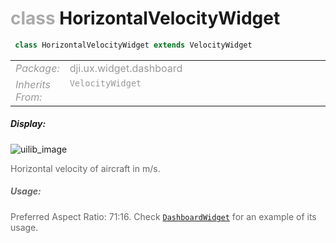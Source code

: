 <div class="article"><h1 ><font color="#AAA">class </font>HorizontalVelocityWidget</h1></div>

~~~java
 class HorizontalVelocityWidget extends VelocityWidget 
~~~

<html><table class="table-supportedby"><tr valign="top"><td width=15%><font color="#999"><i>Package:</i></td><td width=85%><font color="#999">dji.ux.widget.dashboard</td></tr><tr valign="top"><td width=15%><font color="#999"><i>Inherits From:</i></td><td width=85%><font color="#999"><code>VelocityWidget</code></td></tr></table></html>



##### Display:

![uilib_image](/assets/HVELOCITY.gif)<br style="clear:both" />

<font color="#666">Horizontal velocity of aircraft in m/s.



##### Usage:



<font color="#666">Preferred Aspect Ratio: 71:16. Check <code><a href="/Widgets/DUXDashboardWidget.html#duxdashboardwidget">DashboardWidget</a></code> for an example of its usage.


